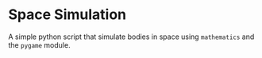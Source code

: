 # Space Simulation

A simple python script that simulate bodies in space using `mathematics` and the `pygame` module.
